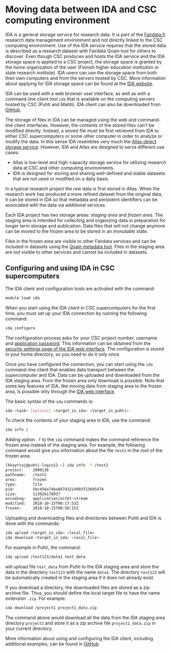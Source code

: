 # Moving data between IDA and CSC computing environment

IDA is a general storage service for research data. It is part of the
[Fairdata.fi]( https://www.fairdata.fi/) research data management environment
and not directly linked to the CSC computing environment. Use of the IDA
service requires that the stored data is described as a research dataset with
Fairdata Qvain tool for others to discover. Even though CSC produces and hosts
the IDA service and the IDA storage space is applied to a CSC project, the
storage space is granted by the home organization of the user (Finnish higher
education institution or state research institute). IDA users can use the
storage space from both their own computers and from the servers hosted by CSC.
More information about applying for IDA storage space can be found at the
[IDA website](https://www.fairdata.fi/en/ida/).

IDA can be used with a web browser user interface, as well as with a
command-line client tool `ida` that is available on the computing servers
hosted by CSC (Puhti and Mahti). IDA client can also be downloaded from
[GitHub](https://github.com/CSCfi/fairdata-ida-v3/tree/master/cli).

The storage of files in IDA can be managed using the web and command-line
client interfaces. However, the contents of the stored files can't be modified
directly. Instead, a stored file must be first retrieved from IDA to either CSC
supercomputers or some other computer in order to analyze or modify the data.
In this sense IDA resembles very much the
[Allas object storage service](../Allas/introduction.md). However, IDA and
Allas are designed to serve different use cases:

* Allas is low-level and high-capacity storage service for utilizing research
  data at CSC and other computing environments.
* IDA is designed for storing and sharing well-defined and stable datasets that
  are not used or modified on a daily basis.

In a typical research project the raw data is first stored in Allas. When the
research work has produced a more refined dataset from the original data, it
can be stored in IDA so that metadata and persistent identifiers can be
associated with the data via additional services.

Each IDA project has two storage areas: _staging area_ and _frozen area_. The
staging area is intended for collecting and organizing data in preparation for
longer term storage and publication. Data files that will not change anymore
can be moved to the frozen area to be stored in an _immutable_ state.

Files in the frozen area are visible to other Fairdata services and can be
included in datasets using the
[Qvain metadata tool](https://www.fairdata.fi/en/qvain/). Files in the staging
area are not visible to other services and cannot be included in datasets.

## Configuring and using IDA in CSC supercomputers

The IDA client and configuration tools are activated with the command:

```bash
module load ida
```

When you start using the IDA client in CSC supercomputers for the first time,
you must set up your IDA connection by running the following command:

```bash
ida_configure
```

The configuration process asks for your CSC project number, username and
[application password](https://www.fairdata.fi/en/ida/user-guide/#app-passwords).
This information can be obtained from the
[security settings page of the IDA web interface](https://ida.fairdata.fi/settings/user).
The configuration is stored in your home directory, so you need to do it only
once.

Once you have configured the connection, you can start using the `ida`
command-line client that enables data transport between the supercomputer and
IDA. Data can be uploaded and downloaded from the IDA staging area. From the
frozen area only download is possible. Note that some key features of IDA, like
moving data from staging area to the frozen area, is possible only through the
[IDA web interface](https://ida.fairdata.fi).

The basic syntax of the `ida` commands is:

```bash
ida <task> [options] <target_in_ida> <target_in_puhti>
```

To check the contents of your staging area in IDA, use the command:

```bash
ida info /
```

Adding option `-f` to the `ida` command makes the command reference the frozen
area instead of the staging area. For example, the following command would give
you information about the file `test2` in the root of the frozen area:

```bash
[kkayttaj@puhti-login12 ~] ida info -f /test2
project:    2000136
pathname:   /test2
area:       frozen
type:       file
pid:        5bc456a74ba89743214993f23695474
size:       113926178937
encoding:   application/octet-stream
modified:   2018-10-15T08:17:53Z
frozen:     2018-10-15T08:58:15Z
```

Uploading and downloading files and directories between Puhti and IDA is done
with the commands:

```bash
ida upload <target_in_ida> <local_file>
ida download <target_in_ida> <local_file> 
```

For example in Puhti, the command:

```bash
ida upload /test123/data1 test_data
```

will upload file `test_data` from Puhti to the IDA staging area and store the
data in the directory `test123` with the name `data1`. The directory `test123`
will be automatically created in the staging area if it does not already exist.

If you download a directory, the downloaded files are stored as a zip archive
file. Thus, you should define the local target file to have the name extension
`.zip`. For example:

```bash
ida download /project1 project1_data.zip
```

The command above would download all the data from the IDA staging area
directory `project1` and store it as a zip archive file `project1_data.zip` in
your current directory.

More information about using and configuring the IDA client, including
additional examples, can be found in
[GitHub](https://github.com/CSCfi/fairdata-ida-v3/tree/master/cli).
